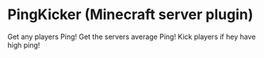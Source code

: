 # PingKicker (Minecraft server plugin)
Get any players Ping! Get the servers average Ping! Kick players if hey have high ping!

